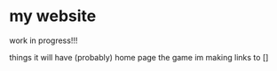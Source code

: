 # my website
work in progress!!!

things it will have (probably)
home page
the game im making
links to [] 
